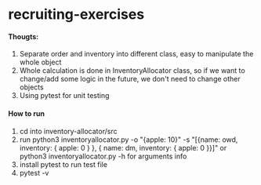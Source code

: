 # recruiting-exercises
#### Thougts:
1. Separate order and inventory into different class, easy to manipulate the whole object
2. Whole calculation is done in InventoryAllocator class, so if we want to change/add some logic in the future, we don't need to change other objects
3. Using pytest for unit testing

#### How to run
1. cd into inventory-allocator/src
2. run python3 inventoryallocator.py -o "{apple: 10}" -s "[{name: owd, inventory: { apple: 0 } }, { name: dm, inventory: { apple: 0 }}]" or python3 inventoryallocator.py -h for arguments info
3. install pytest to run test file
4. pytest -v 